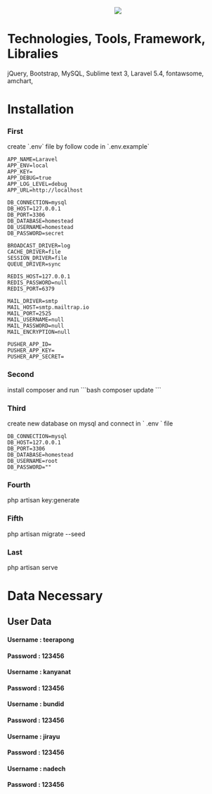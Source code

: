<p align="center"><img src="https://laravel.com/assets/img/components/logo-laravel.svg"></p>


<h1>Technologies, Tools, Framework, Libralies</h1>
jQuery,
Bootstrap, 
MySQL, 
Sublime text 3, 
Laravel 5.4, 
fontawsome, 
amchart, 

<h1>Installation</h1>

<h3>First </h3> create `.env` file by follow code in `.env.example`

```
APP_NAME=Laravel
APP_ENV=local
APP_KEY=
APP_DEBUG=true
APP_LOG_LEVEL=debug
APP_URL=http://localhost

DB_CONNECTION=mysql
DB_HOST=127.0.0.1
DB_PORT=3306
DB_DATABASE=homestead
DB_USERNAME=homestead
DB_PASSWORD=secret

BROADCAST_DRIVER=log
CACHE_DRIVER=file
SESSION_DRIVER=file
QUEUE_DRIVER=sync

REDIS_HOST=127.0.0.1
REDIS_PASSWORD=null
REDIS_PORT=6379

MAIL_DRIVER=smtp
MAIL_HOST=smtp.mailtrap.io
MAIL_PORT=2525
MAIL_USERNAME=null
MAIL_PASSWORD=null
MAIL_ENCRYPTION=null

PUSHER_APP_ID=
PUSHER_APP_KEY=
PUSHER_APP_SECRET=

```

<h3>Second </h3> install composer and run 
```bash
composer update
```

<h3>Third </h3> create new database on mysql and connect in 
`
.env
` file

```
DB_CONNECTION=mysql
DB_HOST=127.0.0.1
DB_PORT=3306
DB_DATABASE=homestead
DB_USERNAME=root
DB_PASSWORD=""
```

<h3>Fourth </h3> php artisan key:generate

<h3>Fifth </h3> php artisan migrate --seed

<h3>Last</h3> php artisan serve

<h1>Data Necessary</h1>

<h2>User Data</h2>

<h4>Username : teerapong</h4>
<h4>Password : 123456</h4>

<h4>Username : kanyanat</h4>
<h4>Password : 123456</h4>

<h4>Username : bundid</h4>
<h4>Password : 123456</h4>

<h4>Username : jirayu</h4>
<h4>Password : 123456</h4>

<h4>Username : nadech</h4>
<h4>Password : 123456</h4>